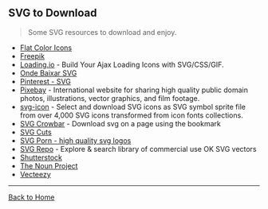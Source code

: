 ## SVG to Download
> Some SVG resources to download and enjoy.

* [Flat Color Icons](https://github.com/icons8/flat-color-icons)
* [Freepik](https://www.freepik.com/)
* [Loading.io](http://loading.io/) - Build Your Ajax Loading Icons with SVG/CSS/GIF.
* [Onde Baixar SVG](http://willianjusten.com.br/onde-baixar-svg/)
* [Pinterest - SVG](http://www.pinterest.com/ligayatg/svg-files-free/)
* [Pixebay](https://pixabay.com/) - International website for sharing high quality public domain photos, illustrations, vector graphics, and film footage.
* [svg-icon](http://leungwensen.github.io/svg-icon/) - Select and download SVG icons as SVG symbol sprite file from over 4,000 SVG icons transformed from icon fonts collections.
* [SVG Crowbar](https://github.com/NYTimes/svg-crowbar) - Download svg on a page using the bookmark
* [SVG Cuts](https://svgcutsblog.com/blog/category/fsvgotw/)
* [SVG Porn - high quality svg logos](http://svgporn.com/)
* [SVG Repo](https://www.svgrepo.com/) - Explore & search library of commercial use OK SVG vectors
* [Shutterstock](http://www.shutterstock.com/pt/cat-29-Vectors.html)
* [The Noun Project](http://thenounproject.com/)
* [Vecteezy](https://www.vecteezy.com/)

---
[Back to Home](/knbknb/awesome-svg)
